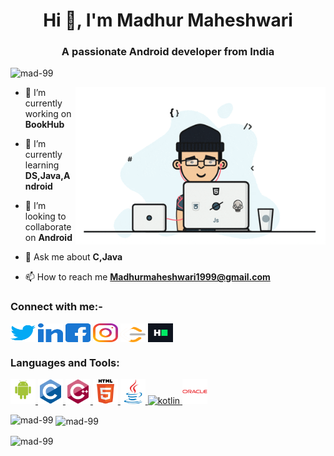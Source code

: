 <h1 align="center">Hi 👋, I'm Madhur Maheshwari </h1>
<h3 align="center">A passionate Android developer from India</h3>

<p align="left"> <img src="https://komarev.com/ghpvc/?username=mad-99&label=Profile%20views&color=0e75b6&style=flat" alt="mad-99" /> </p>
<img align="right" alt="Coding" width="400" src="programmer.gif">

- 🔭 I’m currently working on **BookHub**

- 🌱 I’m currently learning **DS,Java,Android**

- 👯 I’m looking to collaborate on **Android**

- 💬 Ask me about **C,Java**

- 📫 How to reach me **Madhurmaheshwari1999@gmail.com**

<h3 align="left">Connect with me:-</h3>
<p align="left">
  <a href="https://twitter.com/madhurm65338810" target="blank"><img align="center" src="twitter.svg" alt="madhurm65338810" height="30" width="40" /></a>
  <a href="https://linkedin.com/in/https://www.linkedin.com/in/madhur-maheshwari-8b252418b" target="blank"><img align="center" src="linkedin.svg"            alt="https://www.linkedin.com/in/madhur-maheshwari-8b252418b" height="30" width="40" /></a>
  <a href="https://www.facebook.com/madhur.maheshwari.02/" target="blank"><img align="center" src="facebook.svg" alt="madhur maheshwari" height="30" width="40" /></a>
  <a href="https://www.instagram.com/maheshwari_madhur_20/" target="_blank"><img align="center" src="instagram.svg" alt="madhur_maheshwari_20" height="30" width="40" /></a>
  <a href="https://leetcode.com/mad99/" target="blank"><img align="center" src="leetcode.svg" alt="mad99" height="30" width="40" /></a>
  <a href="https://www.hackerrank.com/madhur_2022mca11" target="blank"><img align="center" src="hackerrank.svg" alt="madhur" height="30" width="40" /></a>
</p>

<h3 align="left">Languages and Tools:</h3>
<p align="left"> <a href="https://developer.android.com" target="_blank"> <img src="https://raw.githubusercontent.com/devicons/devicon/master/icons/android/android-original-wordmark.svg" alt="android" width="40" height="40"/> </a> <a href="https://www.cprogramming.com/" target="_blank"> <img src="https://raw.githubusercontent.com/devicons/devicon/master/icons/c/c-original.svg" alt="c" width="40" height="40"/> </a> <a href="https://www.w3schools.com/cpp/" target="_blank"> <img src="https://raw.githubusercontent.com/devicons/devicon/master/icons/cplusplus/cplusplus-original.svg" alt="cplusplus" width="40" height="40"/> </a> <a href="https://www.w3.org/html/" target="_blank"> <img src="https://raw.githubusercontent.com/devicons/devicon/master/icons/html5/html5-original-wordmark.svg" alt="html5" width="40" height="40"/> </a> <a href="https://www.java.com" target="_blank"> <img src="https://raw.githubusercontent.com/devicons/devicon/master/icons/java/java-original.svg" alt="java" width="40" height="40"/> </a> <a href="https://kotlinlang.org" target="_blank"> <img src="https://www.vectorlogo.zone/logos/kotlinlang/kotlinlang-icon.svg" alt="kotlin" width="40" height="40"/> </a> <a href="https://www.oracle.com/" target="_blank"> <img src="https://raw.githubusercontent.com/devicons/devicon/master/icons/oracle/oracle-original.svg" alt="oracle" width="40" height="40"/> </a> </p>

<p><img align="left" src="https://github-readme-stats.vercel.app/api/top-langs?username=mad-99&show_icons=true&locale=en&layout=compact" alt="mad-99" /></p>

<p>&nbsp;<img align="center" src="https://github-readme-stats.vercel.app/api?username=mad-99&show_icons=true&locale=en" alt="mad-99" /></p>

<p><img align="center" src="https://github-readme-streak-stats.herokuapp.com/?user=mad-99&" alt="mad-99" /></p>
